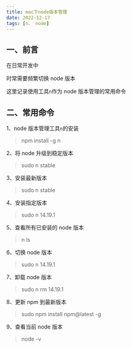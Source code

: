 ```yaml
---
title: mac下node版本管理
date: 2022-12-17
tags: [n， node]
---
```


## 一、前言

在日常开发中

时常需要频繁切换 node 版本

这里记录使用工具`n`作为 node 版本管理的常用命令

<!-- more -->

## 二、常用命令

1、node 版本管理工具`n`的安装

> npm install -g n

2、将 node 升级到稳定版本

> sudo n stable

3、安装最新版本

> sudo n stable

4、安装指定版本

> sudo n 14.19.1

5、查看所有已安装的 node 版本

> n ls

6、切换 node 版本

> sudo n 14.19.1

7、卸载 node 版本

> sudo n rm 14.19.1

8、更新 npm 到最新版本

> sudo npm install npm@latest -g

9、查看当前 node 版本

> node -v

